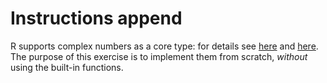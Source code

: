 # Instructions append

R supports complex numbers as a core type: for details see [here][complex1] and [here][complex2].
The purpose of this exercise is to implement them from scratch, _without_ using the built-in functions.

[complex1]: https://stat.ethz.ch/R-manual/R-devel/library/base/html/complex.html
[complex2]: https://www.cfm.brown.edu/people/dobrush/am33/R/intro/complex0.html